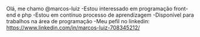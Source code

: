 Olá, me chamo @marcos-luiz
-Estou interessado em programação front-end e php
-Estou em contínuo processo de aprendizagem
-Disponível para trabalhos na área de programação
-Meu pefil no linkedin: https://www.linkedin.com/in/marcos-luiz-708345212/

<!---
marcos-luiz/marcos-luiz is a ✨ special ✨ repository because its `README.md` (this file) appears on your GitHub profile.
You can click the Preview link to take a look at your changes.
--->
